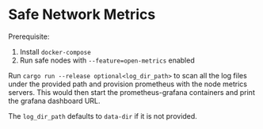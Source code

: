 # Safe Network Metrics

Prerequisite:
1. Install `docker-compose`
2. Run safe nodes with `--feature=open-metrics` enabled

Run `cargo run --release optional<log_dir_path>` to scan all the log files under the provided path and provision
prometheus with the node metrics servers. This would then start the prometheus-grafana containers and print the
grafana dashboard URL.

The `log_dir_path` defaults to `data-dir` if it is not provided.